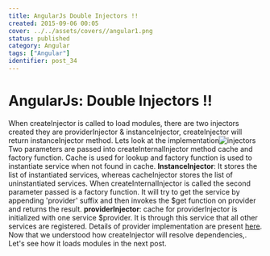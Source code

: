 ```yaml
---
title: AngularJs Double Injectors !!
created: 2015-09-06 00:05
cover: ../../assets/covers//angular1.png
status: published
category: Angular
tags: ["Angular"]
identifier: post_34
---
```


# AngularJs: Double Injectors !!

When createInjector is called to load modules, there are two injectors created they are providerInjector & instanceInjector, createInjector will return instanceInjector method. Lets look at the implementation![injectors](https://techanand.files.wordpress.com/2015/09/injectors.jpg)Two parameters are passed into createInternalInjector method cache and factory function. Cache is used for lookup and factory function is used to instantiate service when not found in cache. **InstanceInjector**: It stores the list of instantiated services, whereas cacheInjector stores the list of uninstantiated services. When createInternalInjector is called the second parameter passed is a factory function. It will try to get the service by appending 'provider' suffix and then invokes the $get function on provider and returns the result. **providerInjector**: cache for providerInjector is initialized with one service $provider. It is through this service that all other services are registered. Details of provider implementation are present [here](https://techanand.wordpress.com/2015/09/02/angularjs-provider/). Now that we understood how createInjector will resolve dependencies,. Let's see how it loads modules in the next post.